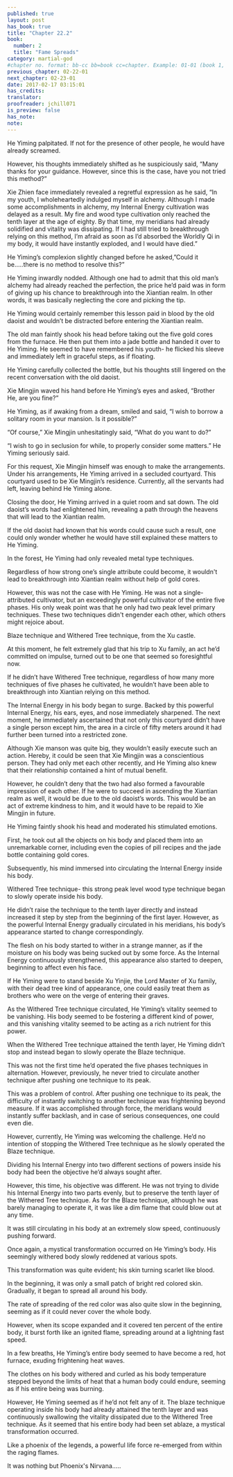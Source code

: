 ```yaml
---
published: true
layout: post
has_book: true
title: "Chapter 22.2"
book:
  number: 2
  title: "Fame Spreads"
category: martial-god
#chapter no. format: bb-cc bb=book cc=chapter. Example: 01-01 (book 1, chapter 1)
previous_chapter: 02-22-01
next_chapter: 02-23-01
date: 2017-02-17 03:15:01 
has_credits:
translator:
proofreader: jchill071
is_preview: false
has_note: 
note: 
---
```

He Yiming palpitated. If not for the presence of other people, he would have already screamed.

However, his thoughts immediately shifted as he suspiciously said, “Many thanks for your guidance. However, since this is the case, have you not tried this method?”

Xie Zhien face immediately revealed a regretful expression as he said, “In my youth, I wholeheartedly indulged myself in alchemy. Although I made some accomplishments in alchemy, my Internal Energy cultivation was delayed as a result. My fire and wood type cultivation only reached the tenth layer at the age of eighty. By that time, my meridians had already solidified and vitality was dissipating. If I had still tried to breakthrough relying on this method, I’m afraid as soon as I’d absorbed the Worldly Qi in my body, it would have instantly exploded, and I would have died.”

He Yiming’s complexion slightly changed before he asked,”Could it be…..there is no method to resolve this?”
<!--more-->
He Yiming inwardly nodded. Although one had to admit that this old man’s alchemy had already reached the perfection, the price he’d paid was in form of giving up his chance to breakthrough into the Xiantian realm. In other words, it was basically neglecting the core and picking the tip.

He Yiming would certainly remember this lesson paid in blood by the old daoist and wouldn’t be distracted before entering the Xiantian realm.

The old man faintly shook his head before taking out the five gold cores from the furnace. He then put them into a jade bottle and handed it over to He Yiming. He seemed to have remembered his youth- he flicked his sleeve and immediately left in graceful steps, as if floating.

He Yiming carefully collected the bottle, but his thoughts still lingered on the recent conversation with the old daoist.

Xie Mingjin waved his hand before He Yiming’s eyes and asked, “Brother He, are you fine?”

He Yiming, as if awaking from a dream, smiled and said, “I wish to borrow a solitary room in your mansion. Is it possible?”

“Of course,” Xie Mingjin unhesitatingly said, “What do you want to do?”

“I wish to go in seclusion for while, to properly consider some matters.” He Yiming seriously said.

For this request, Xie Mingjin himself was enough to make the arrangements. Under his arrangements, He Yiming arrived in a secluded courtyard. This courtyard used to be Xie Mingjin’s residence. Currently, all the servants had left, leaving behind He Yiming alone.

Closing the door, He Yiming arrived in a quiet room and sat down. The old daoist’s words had enlightened him, revealing a path through the heavens that will lead to the Xiantian realm.

If the old daoist had known that his words could cause such a result, one could only wonder whether he would have still explained these matters to He Yiming.

In the forest, He Yiming had only revealed metal type techniques.

Regardless of how strong one’s single attribute could become, it wouldn't lead to breakthrough into Xiantian realm without help of gold cores.

However, this was not the case with He Yiming. He was not a single-attributed cultivator, but an exceedingly powerful cultivator of the entire five phases. His only weak point was that he only had two peak level primary techniques. These two techniques didn't engender each other, which others might rejoice about.

Blaze technique and Withered Tree technique, from the Xu castle.

At this moment, he felt extremely glad that his trip to Xu family, an act he’d committed on impulse, turned out to be one that seemed so foresightful now.

If he didn’t have Withered Tree technique, regardless of how many more techniques of five phases he cultivated, he wouldn’t have been able to breakthrough into Xiantian relying on this method.

The Internal Energy in his body began to surge. Backed by this powerful Internal Energy, his ears, eyes, and nose immediately sharpened. The next moment, he immediately ascertained that not only this courtyard didn’t have a single person except him, the area in a circle of fifty meters around it had further been turned into a restricted zone.

Although Xie manson was quite big, they wouldn’t easily execute such an action. Hereby, it could be seen that Xie Mingjin was a conscientious person. They had only met each other recently, and He Yiming also knew that their relationship contained a hint of mutual benefit.

However, he couldn’t deny that the two had also formed a favourable impression of each other. If he were to succeed in ascending the Xiantian realm as well, it would be due to the old daoist’s words. This would be an act of extreme kindness to him, and it would have to be repaid to Xie Mingjin in future.

He Yiming faintly shook his head and moderated his stimulated emotions.

First, he took out all the objects on his body and placed them into an unremarkable corner, including even the copies of pill recipes and the jade bottle containing gold cores.

Subsequently, his mind immersed into circulating the Internal Energy inside his body.

Withered Tree technique- this strong peak level wood type technique began to slowly operate inside his body.

He didn’t raise the technique to the tenth layer directly and instead increased it step by step from the beginning of the first layer. However, as the powerful Internal Energy gradually circulated in his meridians, his body’s appearance started to change correspondingly.

The flesh on his body started to wither in a strange manner, as if the moisture on his body was being sucked out by some force. As the Internal Energy continuously strengthened, this appearance also started to deepen, beginning to affect even his face.

If He Yiming were to stand beside Xu Yinjie, the Lord Master of Xu family, with their dead tree kind of appearance, one could easily treat them as brothers who were on the verge of entering their graves.

As the Withered Tree technique circulated, He Yiming’s vitality seemed to be vanishing. His body seemed to be fostering a different kind of power, and this vanishing vitality seemed to be acting as a rich nutrient for this power.

When the Withered Tree technique attained the tenth layer, He Yiming didn’t stop and instead began to slowly operate the Blaze technique.

This was not the first time he’d operated the five phases techniques in alternation. However, previously, he never tried to circulate another technique after pushing one technique to its peak.

This was a problem of control. After pushing one technique to its peak, the difficulty of instantly switching to another technique was frightening beyond measure. If it was accomplished through force, the meridians would instantly suffer backlash, and in case of serious consequences, one could even die.

However, currently, He Yiming was welcoming the challenge. He’d no intention of stopping the Withered Tree technique as he slowly operated the Blaze technique.

Dividing his Internal Energy into two different sections of powers inside his body had been the objective he’d always sought after.

However, this time, his objective was different. He was not trying to divide his Internal Energy into two parts evenly, but to preserve the tenth layer of the Withered Tree technique. As for the Blaze technique, although he was barely managing to operate it, it was like a dim flame that could blow out at any time.

 It was still circulating in his body at an extremely slow speed, continuously pushing forward.

Once again, a mystical transformation occurred on He Yiming’s body. His seemingly withered body slowly reddened at various spots.

This transformation was quite evident; his skin turning scarlet like blood.

In the beginning, it was only a small patch of bright red colored skin. Gradually, it began to spread all around his body.

The rate of spreading of the red color was also quite slow in the beginning, seeming as if it could never cover the whole body.

However, when its scope expanded and it covered ten percent of the entire body, it burst forth like an ignited flame, spreading around at a lightning fast speed.

In a few breaths, He Yiming’s entire body seemed to have become a red, hot furnace, exuding frightening heat waves.

The clothes on his body withered and curled as his body temperature stepped beyond the limits of heat that a human body could endure, seeming as if his entire being was burning.

However, He Yiming seemed as if he’d not felt any of it. The blaze technique operating inside his body had already attained the tenth layer and was continuously swallowing the vitality dissipated due to the Withered Tree technique. As it seemed that his entire body had been set ablaze, a mystical transformation occurred.

Like a phoenix of the legends, a powerful life force re-emerged from within the raging flames.


It was nothing but Phoenix's Nirvana…..


